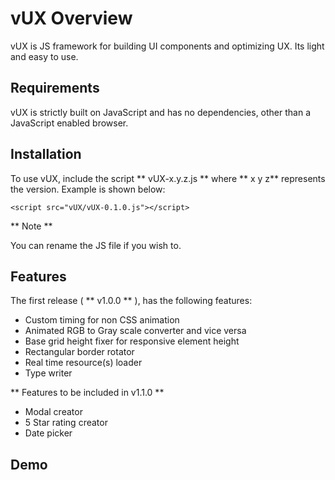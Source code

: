 # vUX Overview
vUX is JS framework for building UI components and optimizing UX. Its light and easy to use.

## Requirements

vUX is strictly built on JavaScript and has no dependencies, other than a JavaScript enabled browser.

## Installation

To use vUX, include the script ** vUX-x.y.z.js ** where ** x y z** represents the version. Example is shown below:

    <script src="vUX/vUX-0.1.0.js"></script>

** Note **

You can rename the JS file if you wish to.

## Features
The first release ( ** v1.0.0 ** ), has the following features:
- Custom timing for non CSS animation
- Animated RGB to Gray scale converter and vice versa
- Base grid height fixer for responsive element height
- Rectangular border rotator
- Real time resource(s) loader
- Type writer

** Features to be included in v1.1.0 **

- Modal creator
- 5 Star rating creator
- Date picker

## Demo
